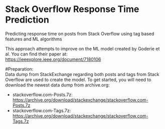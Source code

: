 # Stack Overflow Response Time Prediction
Predicting response time on posts from Stack Overflow using tag based features and ML algorithms

This approach attempts to improve on the ML model created by Goderie et al. You can find their paper at: https://ieeexplore.ieee.org/document/7180106

#Preparation: <br /> 
Data dump from StackExchange regarding both posts and tags from Stack Overflow are used to create the model. To get started, you will need to download the newest data dump from archive.org:
  * stackoverflow.com-Posts.7z: https://archive.org/download/stackexchange/stackoverflow.com-Posts.7z
  * stackoverflow.com-Tags.7z: https://archive.org/download/stackexchange/stackoverflow.com-Tags.7z
  

 
